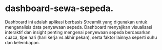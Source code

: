 # dashboard-sewa-sepeda.
Dashboard ini adalah aplikasi berbasis Streamlit yang digunakan untuk menganalisis data penyewaan sepeda. Dashboard menyajikan visualisasi interaktif dan insight penting mengenai penyewaan sepeda berdasarkan cuaca, tipe hari (hari kerja vs akhir pekan), serta faktor lainnya seperti suhu dan kelembapan.

